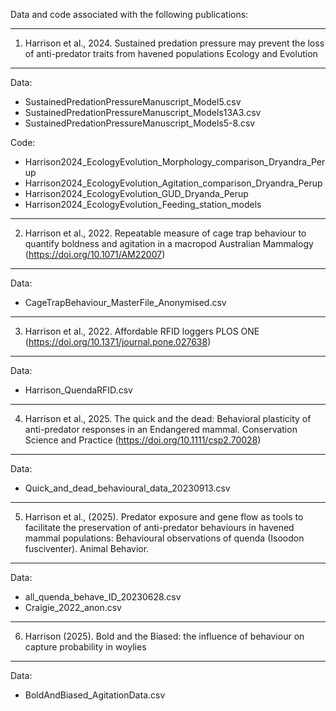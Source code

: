 Data and code associated with the following publications:

-----------------------------------------------------------------------------------------------------------------------------------------
1. Harrison et al., 2024. Sustained predation pressure may prevent the loss of anti-predator traits from havened populations
Ecology and Evolution
-----------------------------------------------------------------------------------------------------------------------------------------
Data:
- SustainedPredationPressureManuscript_Model5.csv
- SustainedPredationPressureManuscript_Models13A3.csv
- SustainedPredationPressureManuscript_Models5-8.csv

Code:
- Harrison2024_EcologyEvolution_Morphology_comparison_Dryandra_Perup
- Harrison2024_EcologyEvolution_Agitation_comparison_Dryandra_Perup
- Harrison2024_EcologyEvolution_GUD_Dryanda_Perup
- Harrison2024_EcologyEvolution_Feeding_station_models


-----------------------------------------------------------------------------------------------------------------------------------------
2. Harrison et al., 2022. Repeatable measure of cage trap behaviour to quantify boldness and agitation in a macropod
Australian Mammalogy (https://doi.org/10.1071/AM22007) 
-----------------------------------------------------------------------------------------------------------------------------------------
Data:
- CageTrapBehaviour_MasterFile_Anonymised.csv


-----------------------------------------------------------------------------------------------------------------------------------------
3. Harrison et al., 2022. Affordable RFID loggers
PLOS ONE (https://doi.org/10.1371/journal.pone.027638)
-----------------------------------------------------------------------------------------------------------------------------------------
Data:
- Harrison_QuendaRFID.csv



-----------------------------------------------------------------------------------------------------------------------------------------
4. Harrison et al., 2025. The quick and the dead: Behavioral plasticity of anti-predator responses in an Endangered mammal. Conservation Science and Practice (https://doi.org/10.1111/csp2.70028)
-----------------------------------------------------------------------------------------------------------------------------------------
Data:
- Quick_and_dead_behavioural_data_20230913.csv


-----------------------------------------------------------------------------------------------------------------------------------------
5. Harrison et al., (2025). Predator exposure and gene flow as tools to facilitate the preservation of anti-predator behaviours in havened mammal populations: Behavioural observations of quenda (Isoodon fusciventer). Animal Behavior.
-----------------------------------------------------------------------------------------------------------------------------------------
Data:  
- all_quenda_behave_ID_20230628.csv
- Craigie_2022_anon.csv



-----------------------------------------------------------------------------------------------------------------------------------------
6. Harrison (2025). Bold and the Biased: the influence of behaviour on capture probability in woylies 
-----------------------------------------------------------------------------------------------------------------------------------------
Data:
- BoldAndBiased_AgitationData.csv
